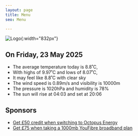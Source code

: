 ```yaml
---
layout: page
title: Menu
seo: Menu

---
```


![Logo](/images/logo.jpg){:width="832px"}

<!-- weather_marker starts -->
## On Friday, 23 May 2025

- The average temperature today is 8.8˚C,
- With highs of 9.97˚C and lows of 8.07˚C,
- It may feel like 8.8˚C with clear sky
- The wind speed is 0.89m/s and visibility is 10000m
- The pressure is 1020hPa and humidity is 78%
- The sun will rise at 04:03 and set at 20:06

<!-- weather_marker ends -->

## Sponsors

- [Get £50 credit when switching to Octopus Energy](https://bit.ly/3oD1nnS)
- [Get £75 when taking a 1000mb YouFibre broadband plan](https://aklam.io/91zWhU?)
